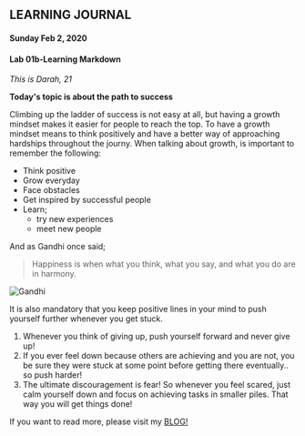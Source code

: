## LEARNING JOURNAL
#### Sunday Feb 2, 2020
#### Lab 01b-Learning Markdown

*This is Darah, 21*

**Today's topic is about the path to success**

Climbing up the ladder of success is not easy at all, but having a growth mindset makes it easier for people to reach the top. To have a growth mindset means to think positively and have a better way of approaching hardships throughout the journy.
When talking about growth, is important to remember the following:
* Think positive
* Grow everyday
* Face obstacles 
* Get inspired by successful people
* Learn;
  * try new experiences
  * meet new people


And as Gandhi once said; 
> Happiness is when what you think, what you say, and what you do are in harmony.

![Gandhi](https://upload.wikimedia.org/wikipedia/commons/thumb/7/7a/Mahatma-Gandhi%2C_studio%2C_1931.jpg/615px-Mahatma-Gandhi%2C_studio%2C_1931.jpg)


It is also mandatory that you keep positive lines in your mind to push yourself further whenever you get stuck.
1. Whenever you think of giving up, push yourself forward and never give up!
2. If you ever feel down because others are achieving and you are not, you be sure they were stuck at some point before getting there eventually.. so push harder!
3. The ultimate discouragement is fear! So whenever you feel scared, just calm yourself down and focus on achieving tasks in smaller piles. That way you will get things done!

 If you want to read more, please visit my [BLOG!](https://darah98.github.io/Drh-learning-journal/)

